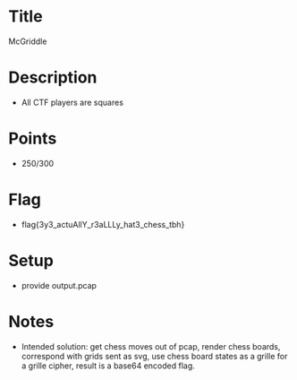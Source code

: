 # Title
McGriddle

# Description
- All CTF players are squares

# Points
- 250/300
# Flag
- flag{3y3_actuAllY_r3aLLLy_hat3_chess_tbh}
# Setup
- provide output.pcap

# Notes
- Intended solution: get chess moves out of pcap, render chess boards, correspond with grids sent as svg, use chess board states as
    a grille for a grille cipher, result is a base64 encoded flag.
